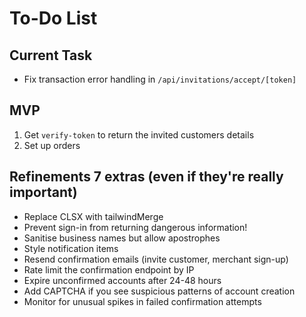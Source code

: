 # To-Do List

## Current Task

-  Fix transaction error handling in `/api/invitations/accept/[token]`

## MVP

1. Get `verify-token` to return the invited customers details
2. Set up orders

## Refinements 7 extras (even if they're really important)

-  Replace CLSX with tailwindMerge
-  Prevent sign-in from returning dangerous information!
-  Sanitise business names but allow apostrophes
-  Style notification items
-  Resend confirmation emails (invite customer, merchant sign-up)
-  Rate limit the confirmation endpoint by IP
-  Expire unconfirmed accounts after 24-48 hours
-  Add CAPTCHA if you see suspicious patterns of account creation
-  Monitor for unusual spikes in failed confirmation attempts
